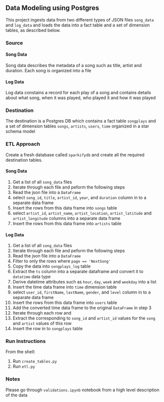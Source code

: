 ## Data Modeling using Postgres

This project ingests data from two different types of JSON files `song_data` and `log_data` and loads the data into a fact table and a set of dimension tables, as described below.

### Source
#### Song Data
Song data describes the metadata of a song such as title, artist and duration. Each song is organized into a file

#### Log Data
Log data constains a record for each play of a song and contains details about what song, when it was played, who played it and how it was played

### Destination
The destination is a Postgres DB which contains a fact table `songplays` and a set of dimension tables `songs`, `artists`, `users`, `time` organized in a star schema model

### ETL Approach
Create a fresh database called `sparkifydb` and create all the required destination tables.

#### Song Data
1. Get a list of all `song_data` files
2. Iterate through each file and peform the following steps
3. Read the json file into a `DataFrame`
4. select `song_id`, `title`, `artist_id`, `year`, and `duration` column in to a separate data frame
5. Insert the rows from this data frame into `songs` table
6. select `artist_id`, `artist_name`, `artist_location`, `artist_latitude` and `artist_longitude` columns into a separate data frame
7. Insert the rows from this data frame into `artists` table

#### Log Data
1. Get a list of all `song_data` files
2. Iterate through each file and peform the following steps
3. Read the json file into a `DataFrame`
4. Filter to only the rows where `page == 'NextSong'`
5. Copy the data into `songplays_log` table
6. Extract the `ts` column into a separate dataframe and convert it to `datatime` data type
7. Derive datetime attributes such as `hour`, `day`, `week` and `weekday` into a list
8. Insert the time data frame into `time` dimension table
10. select `user_id`, `firstName`, `lastName`, `gender`, and `level` column in to a separate data frame
11. Insert the rows from this data frame into `users` table
12. Add the converted time data frame to the original `DataFrame` in step 3
13. Iterate through each row and
14. Extract the corresponding to `song_id` and `artist_id` values for the `song` and `artist` values of this row
15. Insert the row in to `songplays` table

### Run Instructions
From the shell:
1. Run `create_tables.py`
2. Run `etl.py`

### Notes
Please go through `validations.ipynb` notebook from a high level description of the data